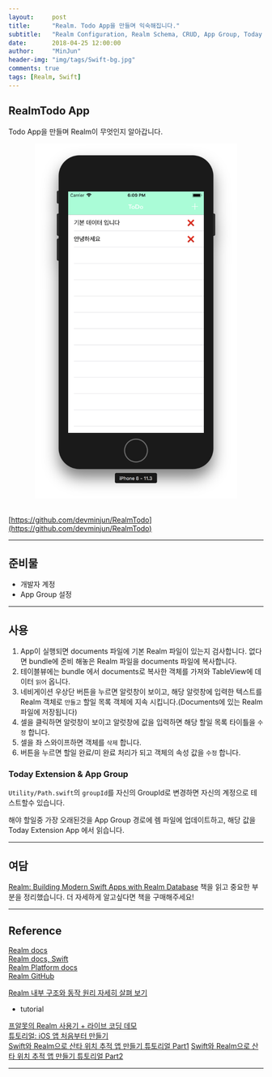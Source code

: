 ```yaml
---
layout:     post
title:      "Realm. Todo App을 만들며 익숙해집니다."
subtitle:   "Realm Configuration, Realm Schema, CRUD, App Group, Today Extension.."
date:       2018-04-25 12:00:00
author:     "MinJun"
header-img: "img/tags/Swift-bg.jpg"
comments: true 
tags: [Realm, Swift]
---
```


## RealmTodo App

Todo App을 만들며 Realm이 무엇인지 알아갑니다. 

<center><img src="/img/posts/Mock.png" width="400" height="700"></center> <br>  

[https://github.com/devminjun/RealmTodo](https://github.com/devminjun/RealmTodo) <br>

---

## 준비물 

- 개발자 계정 
- App Group 설정 

---

## 사용

1. App이 실행되면 documents 파일에 기본 Realm 파일이 있는지 검사합니다. 없다면 bundle에 준비 해놓은 Realm 파일을 documents 파일에 복사합니다. 
2. 테이블뷰에는 bundle 에서 documents로 복사한 객체를 가져와 TableView에 데이터 `읽어` 옵니다.
3. 네비게이션 우상단 버튼을 누르면 알럿창이 보이고, 해당 알럿창에 입력한 텍스트를 Realm 객체로 `만들고` 할일 목록 객체에 지속 시킵니다.(Documents에 있는 Realm 파일에 저장됩니다)
4. 셀을 클릭하면 알럿창이 보이고 알럿창에 값을 입력하면 해당 할일 목록 타이틀을 `수정` 합니다. 
5. 셀을 좌 스와이프하면 객체를 `삭제` 합니다. 
6. 버튼을 누르면 할일 완료/미 완료 처리가 되고 객체의 속성 값을 `수정` 합니다.


### Today Extension & App Group 

`Utility/Path.swift`의 `groupId`를 자신의 GroupId로 변경하면 자신의 계정으로 테스트할수 있습니다. 

해야 할일중 가장 오래된것을 App Group 경로에 렘 파일에 업데이트하고, 해당 값을 Today Extension App 에서 읽습니다.

---

## 여담 

[Realm: Building Modern Swift Apps with Realm Database](https://store.raywenderlich.com/products/realm-building-modern-swift-apps-with-realm-database) 책을 읽고 중요한 부분을 정리했습니다. 더 자세하게 알고싶다면 책을 구매해주세요! 

---

## Reference 

[Realm docs](https://realm.io/docs/)<br>
[Realm docs, Swift](https://realm.io/docs/swift/latest)<br>
[Realm Platform docs](https://docs.realm.io/platform/)<br>
[Realm GitHub](https://github.com/realm/realm-cocoa)<br>

[Realm 내부 구조와 동작 원리 자세히 살펴 보기](https://academy.realm.io/kr/posts/anatomy-of-realm/) <br>

- tutorial 

[프알못의 Realm 사용기 + 라이브 코딩 데모](https://academy.realm.io/kr/posts/realm-swift-live-coding-beginner/)<br>
[튜토리얼: iOS 앱 처음부터 만들기](https://realm.io/kr/docs/tutorials/realmtasks/)<br>
[Swift와 Realm으로 산타 위치 추적 앱 만들기 튜토리얼 Part1](https://academy.realm.io/kr/posts/track-santa-with-realm-swift-database-platform-part-1/)
[Swift와 Realm으로 산타 위치 추적 앱 만들기 튜토리얼 Part2](https://academy.realm.io/kr/posts/track-santa-with-realm-swift-database-platform-part-2/)

---



